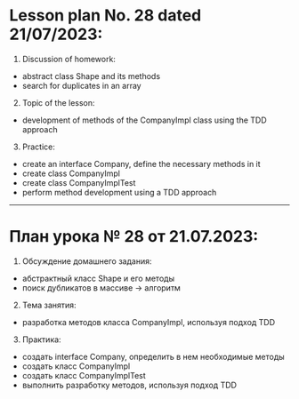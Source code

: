 # Lesson plan No. 28 dated 21/07/2023:
1. Discussion of homework:
- abstract class Shape and its methods
- search for duplicates in an array

2. Topic of the lesson:
- development of methods of the CompanyImpl class using the TDD approach

3. Practice:
- create an interface Company, define the necessary methods in it
- create class CompanyImpl
- create class CompanyImplTest
- perform method development using a TDD approach

______________________

# План урока № 28 от 21.07.2023:

1. Обсуждение домашнего задания:
- абстрактный класс Shape и его методы 
- поиск дубликатов в массиве -> алгоритм

2. Тема занятия:
- разработка методов класса CompanyImpl, используя подход TDD

3. Практика:
 - создать interface Company, определить в нем необходимые методы 
 - создать класс CompanyImpl 
 - создать класс CompanyImplTest
 - выполнить разработку методов, используя подход TDD






